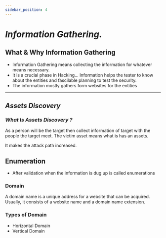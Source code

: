 ```yaml
---
sidebar_position: 4
---
```




#  ***Information Gathering.***

## **What & Why Information Gathering**

- Information Gathering means collecting the information for whatever means necessary.
- It is a crucial phase in Hacking... Information helps the tester to know about the entities and fascilable planning to test the security.
- The information mostly gathers form websites for the entities

---

## **_Assets Discovery_**

### **_What Is Assets Discovery ?_**

As a person will be the target then collect information of target with the people the target meet. The victim asset means what is has an assets.

It makes the attack path increased.

## **Enumeration**

- After validation when the information is dug up is called enumerations

### **Domain**

A domain name is a unique address for a website that can be acquired. Usually, it consists of a website name and a domain name extension.

### **Types of Domain**

- Horizontal Domain
- Vertical Domain